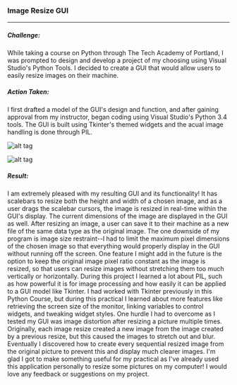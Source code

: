 ### Image Resize GUI
***
##### Challenge:
While taking a course on Python through The Tech Academy of Portland, I was prompted to design and develop a project of my choosing using Visual Studio's Python Tools. I decided to create a GUI that would allow users to easily resize images on their machine.

##### Action Taken:
I first drafted a model of the GUI's design and function, and after gaining approval from my instructor, began coding using Visual Studio's Python 3.4 tools. The GUI is built using Tkinter's themed widgets and the acual image handling is done through PIL. 

![alt tag](https://cloud.githubusercontent.com/assets/16564250/19528805/513e54a2-95e2-11e6-9fb8-837d3b52a987.jpg)

![alt tag](https://cloud.githubusercontent.com/assets/16564250/19528810/53b8c596-95e2-11e6-9f28-304a4676da36.jpg)



##### Result:
I am extremely pleased with my resulting GUI and its functionality! It has scalebars to resize both the height and width of a chosen image, and as a user drags the scalebar cursors, the image is resized in real-time within the GUI's display. The current dimensions of the image are displayed in the GUI as well. After resizing an image, a user can save it to their machine as a new file of the same data type as the original image. The one downside of my program is image size restraint--I had to limit the maximum pixel dimensions of the chosen image so that everything would properly display in the GUI without running off the screen. One feature I might add in the future is the option to keep the original image pixel ratio constant as the image is resized, so that users can resize images without stretching them too much vertically or horizontally. During this project I learned a lot about PIL, such as how powerful it is for image processing and how easily it can be applied to a GUI model like Tkinter. I had worked with Tkinter previously in this Python Course, but during this practical I learned about more features like retrieving the screen size of the monitor, linking variables to control widgets, and tweaking widget styles. One hurdle I had to overcome as I tested my GUI was image distortion after resizing a picture multiple times. Originally, each image resize created a new image from the image created by a previous resize, but this caused the images to stretch out and blur. Eventually I discovered how to create every sequential resized image from the original picture to prevent this and display much clearer images. I'm glad I got to make something useful for my practical as I've already used this application personally to resize some pictures on my computer! I would love any feedback or suggestions on my project.


